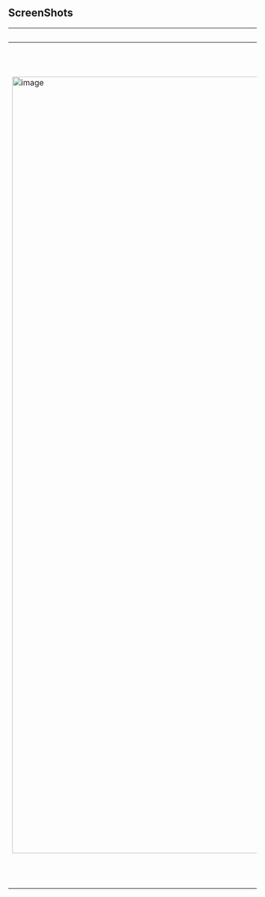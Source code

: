 ## ScreenShots
| Image 1| Image 2   | Image 3 |
|------| ------|---|
|<img width="1080" height="1575" alt="image" src="https://github.com/user-attachments/assets/ea4d5f76-728a-44cb-8a79-8b599ecdfeaa" />|<img width="1080" height="1460" alt="image" src="https://github.com/user-attachments/assets/1637beaf-0e72-49e0-8c05-9012d449f7b9" />|<img width="1080" height="1709" alt="image" src="https://github.com/user-attachments/assets/6bf140b9-18d5-4393-b71c-b010352d36f6" />|


